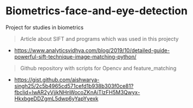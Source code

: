 # Biometrics-face-and-eye-detection
Project for studies in biometrics
> Article about SIFT and programs which was used in this projecty
- https://www.analyticsvidhya.com/blog/2019/10/detailed-guide-powerful-sift-technique-image-matching-python/
> Github repository with scripts for Opencv and feature_matching
- https://gist.github.com/aishwarya-singh25/2c5b4965cd571cefd1b938b303f0ce81?fbclid=IwAR2yVjjkNHnWocoZKnAiTlzFH5M3Qwyx-HkxbgeDDZgmL5dwp6yYapYyexk
